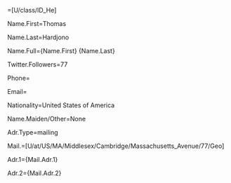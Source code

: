 =[U/class/ID_He]

Name.First=Thomas

Name.Last=Hardjono

Name.Full={Name.First} {Name.Last}

Twitter.Followers=77

Phone=

Email=

Nationality=United States of America

Name.Maiden/Other=None

Adr.Type=mailing

Mail.=[U/at/US/MA/Middlesex/Cambridge/Massachusetts_Avenue/77/Geo]

Adr.1={Mail.Adr.1}

Adr.2={Mail.Adr.2}
